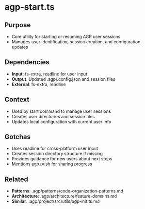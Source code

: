 # agp-start.ts

## Purpose
- Core utility for starting or resuming AGP user sessions
- Manages user identification, session creation, and configuration updates

## Dependencies
- **Input**: fs-extra, readline for user input
- **Output**: Updated .agp/.config.json and session files
- **External**: fs-extra, readline

## Context
- Used by start command to manage user sessions
- Creates user directories and session files
- Updates local configuration with current user info

## Gotchas
- Uses readline for cross-platform user input
- Creates session directory structure if missing
- Provides guidance for new users about next steps
- Mentions agp push for sharing progress

## Related
- **Patterns**: .agp/patterns/code-organization-patterns.md
- **Architecture**: .agp/architecture/feature-domains.md
- **Similar**: .agp/project/src/utils/agp-init.ts.md